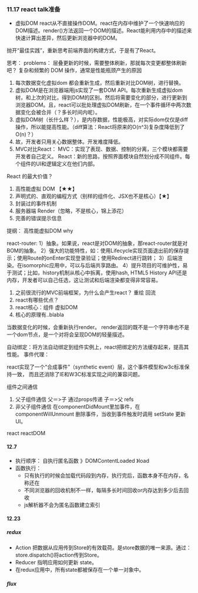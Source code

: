 ### 11.17 react talk准备

* 虚拟DOM
    react从不直接操作DOM。react在内存中维护了一个快速响应的DOM描述。render()方法返回一个DOM的描述。React能利用内存中的描述来快速计算出差异，然后更新浏览器中的DOM。

抛开“最佳实践”，重新思考前端界面的构建方式，于是有了React。

思考：
problems：
层叠更新的时候，需要整体刷新，那就每次变更都整体刷新吧？
复杂和频繁的 DOM 操作，通常是性能瓶颈产生的原因

1. 每次数据变化虚拟dom 都会重新生成，然后重新对比DOM树，进行替换。
2. 虚拟DOM是在浏览器端用js实现了一套DOM API。每次重新生成虚拟dom树，和上次的对比，得到DOM的区别。然后将需要变化的部分，进行更新到浏览器DOM。且，react可以批处理虚拟DOM刷新，在一个事件循环中两次数据变化会被合并（？多长时间内呢）。
3. 虚拟DOM树（长什么样？），是内存数据，性能极高，对实际dom仅仅是diff操作，所以能提高性能。（diff算法：React将原来的O(n^3)复杂度降低到了O(n)？）
4. 故，开发者只用关心数据整体。开发难度降低。
5. MVC对比React：
    MVC：实现了表现、数据、控制的分离，三个模块都需要开发者自己定义。
    React：新的思路，按照界面模块自然划分成不同组件。每个组件的UI和逻辑定义在他们内部。


React 的最大价值？
1. 高性能虚拟 DOM 【★★】
2. 声明式的、直观的编程方式（别样的组件化、JSX也不是核心）【★】
3. 封装过的事件机制
4. 服务器端 Render（忽略，不是核心，锦上添花）
5. 完善的错误提示信息

提纲：
高性能虚拟DOM why


react-router:
1）抽象。如果说，react是对DOM的抽象，那react-router就是对BOM的抽象。
2）强大的功能特性，如：使用Lifecycle实现页面退出前的保存提示；使用Route的onEnter实现登录验证；使用Redirect进行跳转；
3）后端渲染。在isomorphic应用中，可以与后端共享路由。
4）提升项目的可维护性，易于测试；比如，history机制从核心中拆离，使用hash, HTML5 History API还是内存，开发者可以自己任选，这让测试和后端渲染都变得非常容易。


1. 之前很流行的MVC前端框架，为什么会产生react？
    重绘 回流
2. react有哪些优点？
3. react核心：组件 虚拟DOM 
4. 核心的原理有..blabla

当数据变化的时候，会重新执行render。
render返回的既不是一个字符串也不是一个dom节点，是一个对将会呈现DOM的轻量描述。


自动绑定：将方法自动绑定到组件实例上，react把绑定的方法缓存起来，提高其性能。
事件代理：

react实现了一个“合成事件”（synthetic event）层，这个事件模型和w3c标准保持一致，
而且还消除了IE和W3C标准实现之间的兼容问题。

组件之间通信
1. 父子组件通信
父＝>子 通过props传递   子＝>父 refs
2. 非父子组件通信
在componentDidMount里加事件，在 componentWillUnmount 删除事件，当收到事件触发时调用 setState 更新UI。


react reactDOM

#### 12.7
* 执行顺序：
自执行匿名函数 》DOMContentLoaded 》load
* 函数执行：
    - 只有执行的时候会加载代码段到内存，执行完后，函数本身不在内存，名称还在
    - 不同浏览器的回收机制不一样，每隔多长时间回收or内存达到多少后去回收
    - js解析器不会为匿名函数建立索引

#### 12.23

##### redux
* Action 把数据从应用传到Store的有效载荷。是store数据的唯一来源。通过：store.dispatch()将action传到Store。
* Reducer 指明应用如何更新 state。
* 在redux应用中，所有state都被保存在一个单一对象中。









##### flux


















